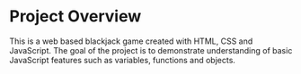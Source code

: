 # Project Overview

This is a web based blackjack game created with HTML, CSS and JavaScript. The goal of the project is to demonstrate understanding of basic JavaScript features such as variables, functions and objects.
